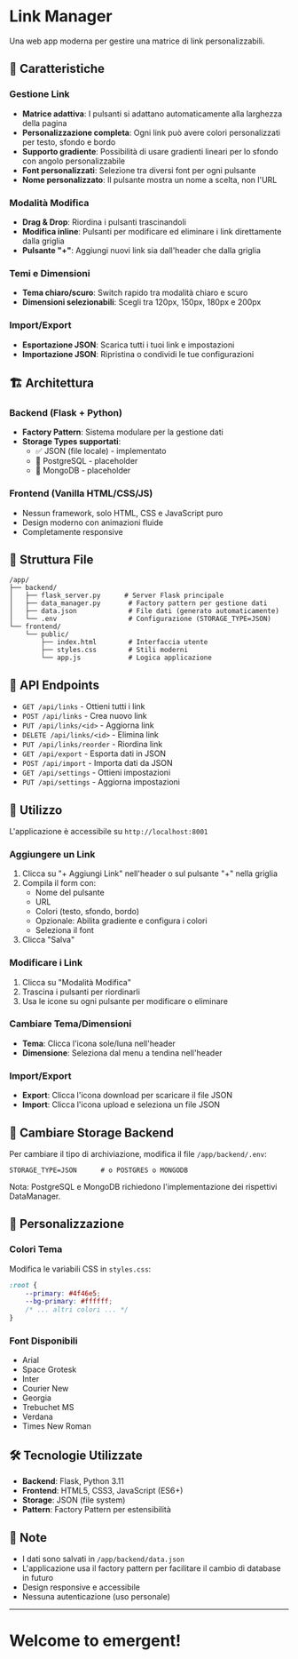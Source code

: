 # Link Manager

Una web app moderna per gestire una matrice di link personalizzabili.

## 🚀 Caratteristiche

### Gestione Link
- **Matrice adattiva**: I pulsanti si adattano automaticamente alla larghezza della pagina
- **Personalizzazione completa**: Ogni link può avere colori personalizzati per testo, sfondo e bordo
- **Supporto gradiente**: Possibilità di usare gradienti lineari per lo sfondo con angolo personalizzabile
- **Font personalizzati**: Selezione tra diversi font per ogni pulsante
- **Nome personalizzato**: Il pulsante mostra un nome a scelta, non l'URL

### Modalità Modifica
- **Drag & Drop**: Riordina i pulsanti trascinandoli
- **Modifica inline**: Pulsanti per modificare ed eliminare i link direttamente dalla griglia
- **Pulsante "+"**: Aggiungi nuovi link sia dall'header che dalla griglia

### Temi e Dimensioni
- **Tema chiaro/scuro**: Switch rapido tra modalità chiaro e scuro
- **Dimensioni selezionabili**: Scegli tra 120px, 150px, 180px e 200px

### Import/Export
- **Esportazione JSON**: Scarica tutti i tuoi link e impostazioni
- **Importazione JSON**: Ripristina o condividi le tue configurazioni

## 🏗️ Architettura

### Backend (Flask + Python)
- **Factory Pattern**: Sistema modulare per la gestione dati
- **Storage Types supportati**:
  - ✅ JSON (file locale) - implementato
  - 🔄 PostgreSQL - placeholder
  - 🔄 MongoDB - placeholder

### Frontend (Vanilla HTML/CSS/JS)
- Nessun framework, solo HTML, CSS e JavaScript puro
- Design moderno con animazioni fluide
- Completamente responsive

## 📁 Struttura File

```
/app/
├── backend/
│   ├── flask_server.py      # Server Flask principale
│   ├── data_manager.py       # Factory pattern per gestione dati
│   ├── data.json             # File dati (generato automaticamente)
│   └── .env                  # Configurazione (STORAGE_TYPE=JSON)
└── frontend/
    └── public/
        ├── index.html        # Interfaccia utente
        ├── styles.css        # Stili moderni
        └── app.js            # Logica applicazione
```

## 🔧 API Endpoints

- `GET /api/links` - Ottieni tutti i link
- `POST /api/links` - Crea nuovo link
- `PUT /api/links/<id>` - Aggiorna link
- `DELETE /api/links/<id>` - Elimina link
- `PUT /api/links/reorder` - Riordina link
- `GET /api/export` - Esporta dati in JSON
- `POST /api/import` - Importa dati da JSON
- `GET /api/settings` - Ottieni impostazioni
- `PUT /api/settings` - Aggiorna impostazioni

## 🚀 Utilizzo

L'applicazione è accessibile su `http://localhost:8001`

### Aggiungere un Link
1. Clicca su "+ Aggiungi Link" nell'header o sul pulsante "+" nella griglia
2. Compila il form con:
   - Nome del pulsante
   - URL
   - Colori (testo, sfondo, bordo)
   - Opzionale: Abilita gradiente e configura i colori
   - Seleziona il font
3. Clicca "Salva"

### Modificare i Link
1. Clicca su "Modalità Modifica"
2. Trascina i pulsanti per riordinarli
3. Usa le icone su ogni pulsante per modificare o eliminare

### Cambiare Tema/Dimensioni
- **Tema**: Clicca l'icona sole/luna nell'header
- **Dimensione**: Seleziona dal menu a tendina nell'header

### Import/Export
- **Export**: Clicca l'icona download per scaricare il file JSON
- **Import**: Clicca l'icona upload e seleziona un file JSON

## 🔄 Cambiare Storage Backend

Per cambiare il tipo di archiviazione, modifica il file `/app/backend/.env`:

```env
STORAGE_TYPE=JSON      # o POSTGRES o MONGODB
```

Nota: PostgreSQL e MongoDB richiedono l'implementazione dei rispettivi DataManager.

## 🎨 Personalizzazione

### Colori Tema
Modifica le variabili CSS in `styles.css`:

```css
:root {
    --primary: #4f46e5;
    --bg-primary: #ffffff;
    /* ... altri colori ... */
}
```

### Font Disponibili
- Arial
- Space Grotesk
- Inter
- Courier New
- Georgia
- Trebuchet MS
- Verdana
- Times New Roman

## 🛠️ Tecnologie Utilizzate

- **Backend**: Flask, Python 3.11
- **Frontend**: HTML5, CSS3, JavaScript (ES6+)
- **Storage**: JSON (file system)
- **Pattern**: Factory Pattern per estensibilità

## 📝 Note

- I dati sono salvati in `/app/backend/data.json`
- L'applicazione usa il factory pattern per facilitare il cambio di database in futuro
- Design responsive e accessibile
- Nessuna autenticazione (uso personale)

---

# Welcome to emergent!
